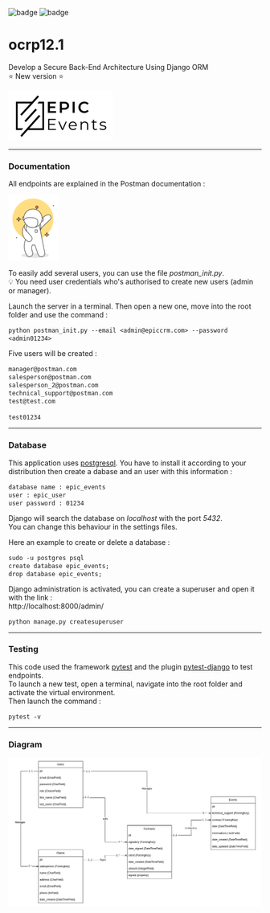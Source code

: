 ![badge](https://img.shields.io/static/v1?label=Project&nbsp;OC&message=12&color=blueviolet&style=for-the-badge)
![badge](https://img.shields.io/static/v1?label=Status&message=InProgress&color=blue&style=for-the-badge)

# ocrp12.1

Develop a Secure Back-End Architecture Using Django ORM  
⭐ New version ⭐

![Logo epicevents](https://raw.githubusercontent.com/FLinguenheld/ocrp12.1/main/logos/epicevents.png "Logo")


****
### Documentation

All endpoints are explained in the Postman documentation :  

[![Logo PostMan](https://raw.githubusercontent.com/FLinguenheld/ocrp12.1/main/logos/postman.png "Postman")](https://documenter.getpostman.com/view/19051270/2s8YzXwLV1)

To easily add several users, you can use the file *postman_init.py*.  
💡 You need user credentials who's authorised to create new users (admin or manager).  

Launch the server in a terminal. Then open a new one, move into the root folder and use the command :  

    python postman_init.py --email <admin@epiccrm.com> --password <admin01234>

Five users will be created :

    manager@postman.com
    salesperson@postman.com
    salesperson_2@postman.com
    technical_support@postman.com
    test@test.com

    test01234

****
### Database

This application uses [postgresql](https://www.postgresql.org). You have to install it according to your distribution then 
create a dabase and an user with this information :

    database name : epic_events
    user : epic_user
    user password : 01234

Django will search the database on *localhost* with the port *5432*.  
You can change this behaviour in the settings files.

Here an example to create or delete a database :

    sudo -u postgres psql
    create database epic_events;
    drop database epic_events;

Django administration is activated, you can create a superuser and open it with the link :  
http://localhost:8000/admin/

    python manage.py createsuperuser

****
### Testing

This code used the framework [pytest](https://docs.pytest.org/en/latest/contents.html) and the plugin [pytest-django](https://pytest-django.readthedocs.io/en/latest/index.html) to test endpoints.  
To launch a new test, open a terminal, navigate into the root folder and activate the virtual environment.  
Then launch the command :

    pytest -v

****
### Diagram

![Epic crm diagram](https://raw.githubusercontent.com/FLinguenheld/ocrp12.1/main/logos/Diagram_Epic_events.png "Logo")
